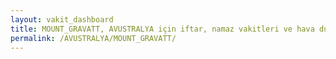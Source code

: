 ```yaml
---
layout: vakit_dashboard
title: MOUNT_GRAVATT, AVUSTRALYA için iftar, namaz vakitleri ve hava durumu - ilçe/eyalet seç
permalink: /AVUSTRALYA/MOUNT_GRAVATT/
---
```


<script type="text/javascript">
  var GLOBAL_COUNTRY = 'AVUSTRALYA';
  var GLOBAL_CITY = 'MOUNT_GRAVATT';
  var GLOBAL_STATE = '';
  var lat = 72;
  var lon = 21;
</script>
